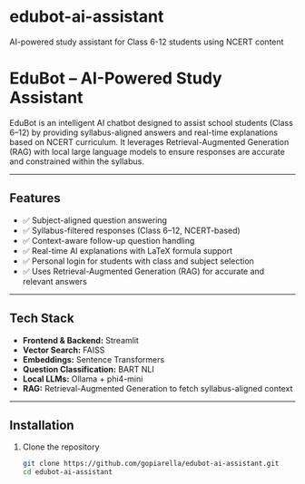 # edubot-ai-assistant
AI-powered study assistant for Class 6-12 students using NCERT content
# EduBot – AI-Powered Study Assistant

EduBot is an intelligent AI chatbot designed to assist school students (Class 6–12) by providing syllabus-aligned answers and real-time explanations based on NCERT curriculum. It leverages Retrieval-Augmented Generation (RAG) with local large language models to ensure responses are accurate and constrained within the syllabus.

---

## Features

- ✅ Subject-aligned question answering  
- ✅ Syllabus-filtered responses (Class 6–12, NCERT-based)  
- ✅ Context-aware follow-up question handling  
- ✅ Real-time AI explanations with LaTeX formula support  
- ✅ Personal login for students with class and subject selection  
- ✅ Uses Retrieval-Augmented Generation (RAG) for accurate and relevant answers  

---

## Tech Stack

- **Frontend & Backend:** Streamlit  
- **Vector Search:** FAISS  
- **Embeddings:** Sentence Transformers  
- **Question Classification:** BART NLI  
- **Local LLMs:** Ollama + phi4-mini  
- **RAG:** Retrieval-Augmented Generation to fetch syllabus-aligned context  

---

## Installation

1. Clone the repository  
   ```bash
   git clone https://github.com/gopiarella/edubot-ai-assistant.git
   cd edubot-ai-assistant

